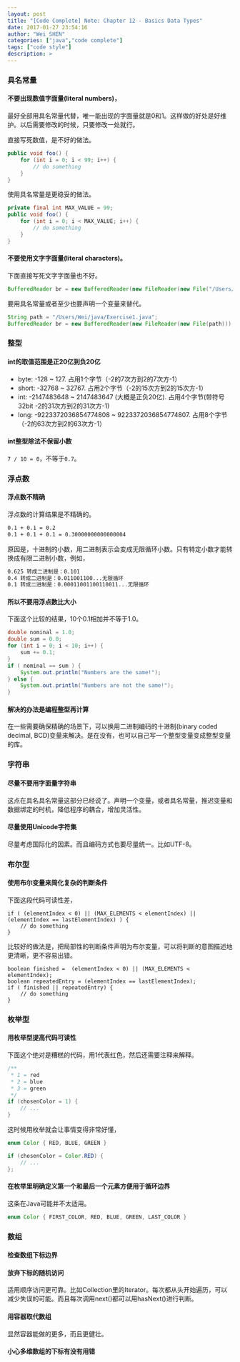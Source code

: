 ```yaml
---
layout: post
title: "[Code Complete] Note: Chapter 12 - Basics Data Types"
date: 2017-01-27 23:54:16
author: "Wei SHEN"
categories: ["java","code complete"]
tags: ["code style"]
description: >
---
```


### 具名常量
#### 不要出现数值字面量(literal numbers)，
最好全部用具名常量代替，唯一能出现的字面量就是0和1。这样做的好处是好维护。以后需要修改的时候，只要修改一处就行。

直接写死数值，是不好的做法。

```java
public void foo() {
    for (int i = 0; i < 99; i++) {
        // do something
    }
}
```

使用具名常量是更稳妥的做法。

```java
private final int MAX_VALUE = 99;
public void foo() {
    for (int i = 0; i < MAX_VALUE; i++) {
        // do something
    }
}
```

#### 不要使用文字字面量(literal characters)。
下面直接写死文字字面量也不好。

```java
BufferedReader br = new BufferedReader(new FileReader(new File("/Users/Wei/java/Exercise1.java")));
```

要用具名常量或者至少也要声明一个变量来替代。

```java
String path = "/Users/Wei/java/Exercise1.java";
BufferedReader br = new BufferedReader(new FileReader(new File(path)));
```

### 整型
#### int的取值范围是正20亿到负20亿
* byte: -128  ~  127.    占用1个字节（-2的7次方到2的7次方-1）
* short: -32768 ~  32767.    占用2个字节（-2的15次方到2的15次方-1）
* int: -2147483648  ~  2147483647 (大概是正负20亿).    占用4个字节(带符号32bit -2的31次方到2的31次方-1)
* long: -9223372036854774808  ~  9223372036854774807.    占用8个字节（-2的63次方到2的63次方-1）

#### int整型除法不保留小数
`7 / 10 = 0`，不等于`0.7`。

### 浮点数
#### 浮点数不精确
浮点数的计算结果是不精确的。
```bash
0.1 + 0.1 = 0.2
0.1 + 0.1 + 0.1 = 0.30000000000000004
```

原因是，十进制的小数，用二进制表示会变成无限循环小数。只有特定小数才能转换成有限二进制小数，例如，
```bash
0.625 转成二进制是：0.101
0.4 转成二进制是：0.011001100...无限循环
0.1 转成二进制是：0.00011001100110011...无限循环
```

#### 所以不要用浮点数比大小
下面这个比较的结果，10个0.1相加并不等于1.0。
```java
double nominal = 1.0;
double sum = 0.0;
for (int i = 0; i < 10; i++) {
    sum += 0.1;
}
if ( nominal == sum ) {
    System.out.println("Numbers are the same!");
} else {
    System.out.println("Numbers are not the same!");
}
```

#### 解决的办法是编程整型再计算
在一些需要确保精确的场景下，可以换用二进制编码的十进制(binary coded decimal, BCD)变量来解决。是在没有，也可以自己写一个整型变量变成整型变量的库。

### 字符串
#### 尽量不要用字面量字符串
这点在具名具名常量这部分已经说了。声明一个变量，或者具名常量，推迟变量和数据绑定的时机，降低程序的耦合，增加灵活性。

#### 尽量使用Unicode字符集
尽量考虑国际化的因素。而且编码方式也要尽量统一。比如UTF-8。

### 布尔型
#### 使用布尔变量来简化复杂的判断条件
下面这段代码可读性差，
```
if ( (elementIndex < 0) || (MAX_ELEMENTS < elementIndex) || (elementIndex == lastElementIndex) ) {
    // do something    
}
```
比较好的做法是，把局部性的判断条件声明为布尔变量，可以将判断的意图描述地更清晰，更不容易出错。
```
boolean finished =  (elementIndex < 0) || (MAX_ELEMENTS < elementIndex);
boolean repeatedEntry = (elementIndex == lastElementIndex);
if ( finished || repeatedEntry) {
    // do something
}
```

### 枚举型
#### 用枚举型提高代码可读性
下面这个绝对是糟糕的代码，用1代表红色，然后还需要注释来解释。
```java
/**
 * 1 = red
 * 2 = blue
 * 3 = green
 */
if (chosenColor = 1) {
    // ...
}
```

这时候用枚举就会让事情变得非常好懂，
```java
enum Color { RED, BLUE, GREEN }

if (chosenColor = Color.RED) {
    // ...
};
```

#### 在枚举里明确定义第一个和最后一个元素方便用于循环边界
这条在Java可能并不太适用。
```java
enum Color { FIRST_COLOR, RED, BLUE, GREEN, LAST_COLOR }
```

### 数组
#### 检查数组下标边界

#### 放弃下标的随机访问
适用顺序访问更可靠。比如Collection里的Iterator。每次都从头开始遍历，可以减少失误的可能。而且每次调用next()都可以用hasNext()进行判断。

#### 用容器取代数组
显然容器能做的更多，而且更健壮。

#### 小心多维数组的下标有没有用错
